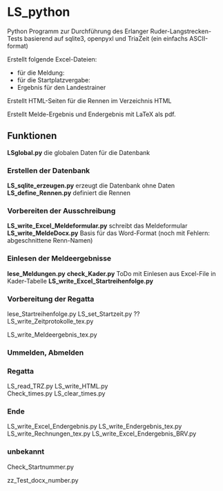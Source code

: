 # LS_python
Python Programm zur Durchführung des Erlanger Ruder-Langstrecken-Tests
basierend auf sqlite3, openpyxl und TriaZeit (ein einfachs ASCII-format)

Erstellt folgende Excel-Dateien:
* für die Meldung: 
* für die Startplatzvergabe:
* Ergebnis für den Landestrainer

Erstellt HTML-Seiten für die Rennen im Verzeichnis HTML

Erstellt Melde-Ergebnis und Endergebnis mit LaTeX als pdf.

## Funktionen

**LSglobal.py** die globalen Daten für die Datenbank

### Erstellen der Datenbank
**LS_sqlite_erzeugen.py** erzeugt die Datenbank ohne Daten
**LS_define_Rennen.py** definiert die Rennen

### Vorbereiten der Ausschreibung
**LS_write_Excel_Meldeformular.py** schreibt das Meldeformular 
**LS_write_MeldeDocx.py** Basis für das Word-Format (noch mit Fehlern: abgeschnittene Renn-Namen)

### Einlesen der Meldeergebnisse 
**lese_Meldungen.py**
**check_Kader.py** ToDo mit Einlesen aus Excel-File in Kader-Tabelle
**LS_write_Excel_Startreihenfolge.py**

### Vorbereitung der Regatta
lese_Startreihenfolge.py
LS_set_Startzeit.py  ??
LS_write_Zeitprotokolle_tex.py
 
LS_write_Meldeergebnis_tex.py

### Ummelden, Abmelden


### Regatta
LS_read_TRZ.py
LS_write_HTML.py		   
Check_times.py
LS_clear_times.py	
	
### Ende
LS_write_Excel_Endergebnis.py
LS_write_Endergebnis_tex.py
LS_write_Rechnungen_tex.py
LS_write_Excel_Endergebnis_BRV.py

### unbekannt
Check_Startnummer.py  
		     			    	     	    	   
zz_Test_docx_number.py
